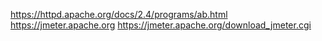 https://httpd.apache.org/docs/2.4/programs/ab.html
https://jmeter.apache.org
https://jmeter.apache.org/download_jmeter.cgi

